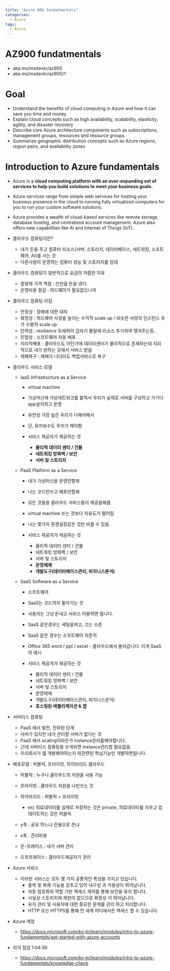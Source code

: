 ```yaml
---
title: "Azure 900 fundatmentals"
categories:
  - Azure
tags:
  - Azure
---
```



# AZ900 fundatmentals
- aka.ms/msdevkr/az900
- aka.ms/msdevkr/az900/1

# Goal
- Understand the benefits of cloud computing in Azure and how it can save you time and money
- Explain cloud concepts such as high availability, scalability, elasticity, agility, and disaster recovery
- Describe core Azure architecture components such as subscriptions, management groups, resources and resource groups
- Summarize geographic distribution concepts such as Azure regions, region pairs, and availability zones

# Introduction to Azure fundamentals
- Azure is a **cloud computing platform with an ever-expanding set of services to help you build solutions to meet your business goals.**
-  Azure services range from simple web services for hosting your business presence in the cloud to running fully virtualized computers for you to run your custom software solutions.
- Azure provides a wealth of cloud-based services like remote storage, database hosting, and centralized account management. Azure also offers new capabilities like AI and Internet of Things (IoT).

- 클라우드 컴퓨팅이란?
    - 내가 돈을 주고 컴퓨터 리소스(서버, 스토리지, 데이터베이스, 네트워킹, 소프트웨어, AI)를 사는 것
    - 다른사람이 운영하는 컴퓨터 성능 및 스토리지를 임대

- 클라우드 컴퓨팅이 일반적으로 요금이 저렴한 이유
    - 종량제 가격 책정 : 쓴만큼 돈을 낸다.
    - 운영비용 절감 : 하드웨어가 필요없으니까

- 클라우드 컴퓨팅 이점
    - 안정성 : 장애에 대한 대처
    - 확장성 : 하드웨어 사양을 높이는 수직적 scale up / 비슷한 사양의 인스턴스 추가 수평적 scale up
    - 탄력성 : resilience 트래픽이 갑자기 몰릴때 리소스 추가하여 땡겨주는등..
    - 민첩성 : 소프트웨어 자동 배포
    - 지리적배포 : 클라우드도 어딘가에 데이터센터가 물리적으로 존재하는데 지리적으로 내가 원하는 곳에서 서비스 받음
    - 재해복구 : 재해가 나더라도 백업서비스로 복구

- 클라우드 서비스 모델
    - IaaS Infrastructure as a Service
        - virtual machine
        - 가상머신에 가상네트워크를 붙여서 우리가 실제로 서버를 구성하고 거기다 app설치하고 운영 
        - 유연성 가장 높은 우리가 다해야해서
        - 단, 유지보수도 우리가 해야함

        - 서비스 제공자가 제공하는 것
            - **물리적 데이터 센터 / 건물**
            - **네트워킹 방화벽 / 보안**
            - **서버 및 스토리지**

    - PaaS Platform as a Service
        - 내가 가상머신을 운영안할래
        - 나는 코드만쓰고 배포만할래
        - 모든 것들을 클라우드 서비스들이 제공을해줌
        - virtual machine 쓰는 것보다 자유도가 떨어짐
        - 나는 몇가지 환경설정같은 것만 바꿀 수 있음
        
        - 서비스 제공자가 제공하는 것
            - 물리적 데이터 센터 / 건물
            - 네트워킹 방화벽 / 보안
            - 서버 및 스토리지
            - **운영체제**
            - **개발도구(데이터베이스관리, 비지니스분석)**

    - SaaS Software as a Service
        - 소프트웨어
        - SaaS는 코드까지 돌아가는 것
        - 사용자는 그냥 돈내고 서비스 이용하면 됩니다.
        - SaaS 같은경우는 세팅을켜고, 끄는 수준
        - SaaS 같은 경우는 소프트웨어 의존적
        - Office 365 word / ppt / excel - 클라우드에서 돌아갑니다. 이게 SaaS의 예시
        
        - 서비스 제공자가 제공하는 것
            - 물리적 데이터 센터 / 건물
            - 네트워킹 방화벽 / 보안
            - 서버 및 스토리지
            - 운영체제
            - 개발도구(데이터베이스관리, 비지니스분석)
            - **호스팅된 애플리케이션 & 앱**
    

- 서버리스 컴퓨팅
    - PaaS 에서 발전, 진화된 단계
    - 서버가 있지만 내가 관리할 서버가 없다는 것
    - PaaS 에서 scaling이라든가 instance관리를해야합니다.
    - 근데 서버리스 컴퓨팅을 쓰게되면 instance관리할 필요없음
    - 우리회사가 뭘 개발해야하는지 와관련된 핵심기능만 개발하면됩니다.

- 배포모델 : 퍼블릭, 프라이빗, 하이브리드 클라우드
    - 퍼블릭 : 누구나 클라우드의 자원을 사용 가능
    - 프라이빗 : 클라우드 자원을 나만쓰는 것
    - 하이브리드 : 퍼블릭 + 프라이빗
        - ex) 의료데이터를 실제로 저장하는 것은 private, 의료데이터를 지우고 업데이트하는 것은 퍼블릭 

    - y축 : 공유 하느냐 전용으로 쓴냐
    - x축 : 관리비용
    - 온-프레이스 : 내가 서버 관리
    - 오프프레이스 : 클라우드제공자가 관리 

- Azure 서비스
    - 이러한 서비스는 모두 몇 가지 공통적인 특성을 가지고 있습니다.
        - 중복 및 복제 기능을 갖추고 있어 내구성 과 가용성이 뛰어납니다.
        - 자동 암호화와 역할 기반 액세스 제어를 통해 보안을 유지 합니다.
        - 사실상 스토리지에 제한이 없으므로 확장성 이 뛰어납니다.
        - 유지 관리 및 사용자에 대한 중요한 문제를 관리 하고 처리합니다.
        - HTTP 또는 HTTPS를 통해 전 세계 어디에서든 액세스 할 수 있습니다.

- Azure 계정
    - https://docs.microsoft.com/ko-kr/learn/modules/intro-to-azure-fundamentals/get-started-with-azure-accounts

- 지식 점검 1:04:36
    - https://docs.microsoft.com/ko-kr/learn/modules/intro-to-azure-fundamentals/knowledge-check
    

